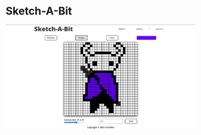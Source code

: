 # Sketch-A-Bit

![Demo image](https://github.com/vitaliiPsl/sketch-a-bit/blob/main/raw/img/demo.png)
